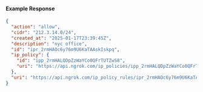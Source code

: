 <!-- Code generated for API Clients. DO NOT EDIT. -->
#### Example Response
```json
{
  "action": "allow",
  "cidr": "212.3.14.0/24",
  "created_at": "2025-01-17T23:39:45Z",
  "description": "nyc office",
  "id": "ipr_2rmHAOc6y76m9U6KaTAAskIskpq",
  "ip_policy": {
    "id": "ipp_2rmHALQDpZzWaYCo0QFrTUTZwS8",
    "uri": "https://api.ngrok.com/ip_policies/ipp_2rmHALQDpZzWaYCo0QFrTUTZwS8"
  },
  "uri": "https://api.ngrok.com/ip_policy_rules/ipr_2rmHAOc6y76m9U6KaTAAskIskpq"
}
